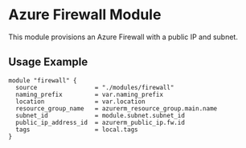 # Azure Firewall Module

This module provisions an Azure Firewall with a public IP and subnet.

## Usage Example
```hcl
module "firewall" {
  source                = "./modules/firewall"
  naming_prefix         = var.naming_prefix
  location              = var.location
  resource_group_name   = azurerm_resource_group.main.name
  subnet_id             = module.subnet.subnet_id
  public_ip_address_id  = azurerm_public_ip.fw.id
  tags                  = local.tags
}
```
